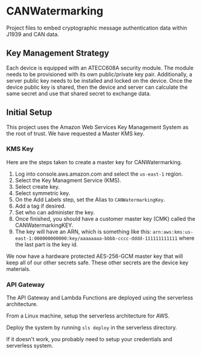 # CANWatermarking
Project files to embed cryptographic message authentication data within J1939 and CAN data.

## Key Management Strategy
Each device is equipped with an ATECC608A security module. The module needs to be provisioned with its own public/private key pair. Additionally, a server public key needs to be installed and locked on the device. Once the device public key is shared, then the device and server can calculate the same secret and use that shared secret to exchange data.


## Initial Setup
This project uses the Amazon Web Services Key Management System as the root of trust. We have requested a Master KMS key.

### KMS Key
Here are the steps taken to create a master key for CANWatermarking.
  1. Log into console.aws.amazon.com and select the `us-east-1` region.
  2. Select the Key Managment Service (KMS).
  2. Select create key.
  3. Select symmetric key.
  4. On the Add Labels step, set the Alias to `CANWatermarkingKey`.
  5. Add a tag if desired.
  6. Set who can administer the key.
  7. Once finished, you should have a customer master key (CMK) called the CANWatermarkingKEY.
  8. The key will have an ARN, which is something like this: `arn:aws:kms:us-east-1:000000000000:key/aaaaaaaa-bbbb-cccc-dddd-111111111111` where the last part is the key id.

 We now have a hardware protected AES-256-GCM master key that will keep all of our other secrets safe. These other secrets are the device key materials. 

### API Gateway
The API Gateway and Lambda Functions are deployed using the serverless architecture.

From a Linux machine, setup the serverless architecture for AWS.

Deploy the system by running `sls deploy` in the serverless directory.

If it doesn't work, you probably need to setup your credentials and serverless system.

